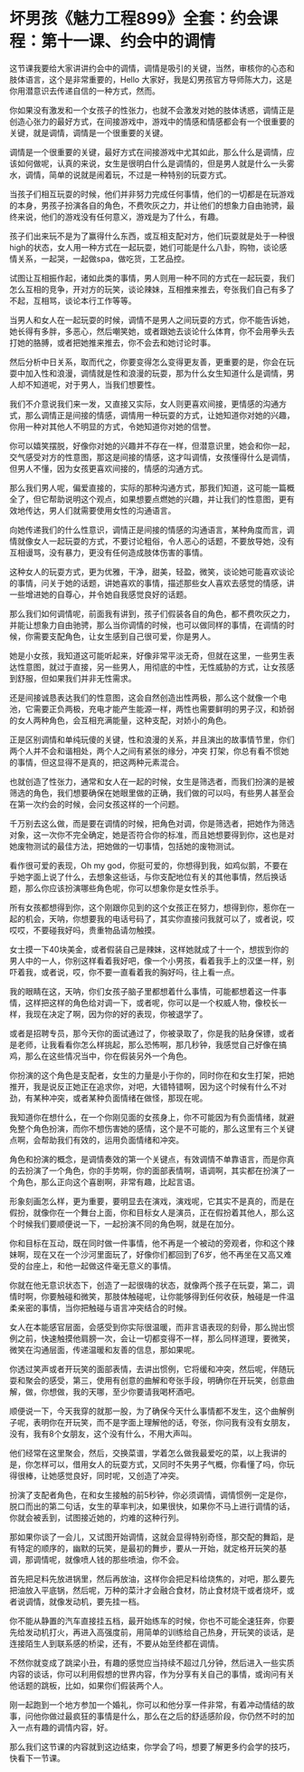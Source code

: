 # 坏男孩《魅力工程899》全套：约会课程：第十一课、约会中的调情

这节课我要给大家讲讲约会中的调情，调情是吸引的关键，当然，审核你的心态和肢体语言，这个是非常重要的，Hello 大家好，我是幻男孩官方导师陈大力，这是你用潜意识去传递自信的一种方式，然而。

你如果没有激发和一个女孩子的性张力，也就不会激发对她的肢体诱惑，调情正是创造心张力的最好方式，在间接游戏中，游戏中的情感和情感都会有一个很重要的关键，就是调情，调情是一个很重要的关键。

调情是一个很重要的关键，最好方式在间接游戏中尤其如此，那么什么是调情，应该如何做呢，认真的来说，女生是很明白什么是调情的，但是男人就是什么一头雾水，调情，简单的说就是闹着玩，不过是一种特别的玩耍方式。

当孩子们相互玩耍的时候，他们并非努力完成任何事情，他们的一切都是在玩游戏的本身，男孩子扮演各自的角色，不费吹灰之力，并让他们的想象力自由驰骋，最终来说，他们的游戏没有任何意义，游戏是为了什么，有趣。

孩子们出来玩不是为了赢得什么东西，或互相支配对方，他们玩耍就是处于一种很high的状态，女人用一种方式在一起玩耍，她们可能是什么八卦，购物，谈论感情关系，一起哭，一起做spa，做吃货，工艺品控。

试图让互相振作起，诸如此类的事情，男人则用一种不同的方式在一起玩耍，我们怎么互相的竞争，开对方的玩笑，谈论辣妹，互相推来推去，夸张我们自己有多了不起，互相骂，谈论本行工作等等。

当男人和女人在一起玩耍的时候，调情不是男人之间玩耍的方式，你不能告诉她，她长得有多胖，多恶心，然后嘲笑她，或者跟她去谈论什么体育，你不会用拳头去打她的胳膊，或者把她推来推去，你不会去和她讨论时事。

然后分析中日关系，取而代之，你要变得怎么变得更友善，更重要的是，你会在玩耍中加入性和浪漫，调情就是性和浪漫的玩耍，那为什么女生知道什么是调情，男人却不知道呢，对于男人，当我们想要性。

我们不介意说我们来一发，又直接又实际，女人则更喜欢间接，更情感的沟通方式，那么调情正是间接的情感，调情用一种玩耍的方式，让她知道你对她的兴趣，你用一种对其他人不明显的方式，令她知道你对她的信誉。

你可以嬉笑摆脱，好像你对她的兴趣并不存在一样，但潜意识里，她会和你一起，交气感受对方的性意图，那这是间接的情感，这才叫调情，女孩懂得什么是调情，但男人不懂，因为女孩更喜欢间接的，情感的沟通方式。

那么我们男人呢，偏爱直接的，实际的那种沟通方式，那我们知道，这可能一篇概全了，但它帮助说明这个观点，如果想要点燃她的兴趣，并让我们的性意图，更有效地传达，男人们就需要使用女性的沟通语言。

向她传递我们的什么性意识，调情正是间接的情感的沟通语言，某种角度而言，调情就像女人一起玩耍的方式，不要讨论粗俗，令人恶心的话题，不要放导她，没有互相谩骂，没有暴力，更没有任何造成肢体伤害的事情。

这种女人的玩耍方式，更为优雅，干净，甜美，轻盈，微笑，谈论她可能喜欢谈论的事情，问关于她的话题，讲她喜欢的事情，描述那些女人喜欢去感觉的情感，讲一些增进她的自尊心，并令她自我感觉良好的话题。

那么我们如何调情呢，前面我有讲到，孩子们假装各自的角色，都不费吹灰之力，并能让想象力自由驰骋，那么当你调情的时候，也可以做同样的事情，在调情的时候，你需要支配角色，让女生感到自己很可爱，你是男人。

她是小女孩，我知道这可能听起来，好像非常平淡无奇，但就在这里，一些男生表达性意图，就过于直接，另一些男人，用彻底的中性，无性威胁的方式，让女孩感到舒服，但如果我们并非无性需求。

还是间接诚恳表达我们的性意图，这会自然创造出性两极，那么这个就像一个电池，它需要正负两极，充电才能产生能源一样，两性也需要鲜明的男子汉，和娇弱的女人两种角色，会互相充满能量，这种支配，对娇小的角色。

正是区别调情和单纯玩傻的关键，性和浪漫的关系，并且演出的故事情节里，你们两个人并不会和谐相处，两个人之间有紧张的缘分，冲突 打架，你总有看不惯她的事情，但这显得不是真的，把这两种元素混合。

也就创造了性张力，通常和女人在一起的时候，女生是筛选者，而我们扮演的是被筛选的角色，我们想要确保在她眼里做的正确，我们做的可以吗，有些男人甚至会在第一次约会的时候，会问女孩这样的一个问题。

千万别去这么做，而是要在调情的时候，把角色对调，你是筛选者，把她作为筛选对象，这一次你不完全确定，她是否符合你的标准，而且她想要得到你，这也是对她废物测试的最佳方法，把她做的一切事情，包括她的废物测试。

看作很可爱的表现，Oh my god，你挺可爱的，你想得到我，如鸡似鹅，不要在乎她字面上说了什么，去想象这些话，与你支配地位有关的其他事情，然后换话题，那么你应该扮演哪些角色呢，你可以想象你是女性杀手。

所有女孩都想得到你，这个刚跟你见到的这个女孩正在努力，想得到你，惹你在一起的机会，天呐，你想要我的电话号码了，其实你直接问我就可以了，或者说，哎哎哎，不要碰我好吗，贵重物品请勿触摸。

女士摸一下40块美金，或者假装自己是辣妹，这样她就成了十一个，想拔到你的男人中的一人，你别这样看着我好吧，像一个小男孩，看着我手上的汉堡一样，别吓着我，或者说，哎，你不要一直看着我的胸好吗，往上看一点。

我的眼睛在这，天呐，你们女孩子脑子里都想着什么事情，可能都想着这一件事情，这样把这样的角色给对调一下，或者呢，你可以是一个权威人物，像校长一样，我现在决定了啊，因为你的好的表现，你被退学了。

或者是招聘专员，那今天你的面试通过了，你被录取了，你是我的贴身保镖，或者是老师，让我看看你怎么样挑起，那么恐怖啊，那几秒钟，我感觉自己好像在搞鸡，那么在这些情况当中，你在假装另外一个角色。

你扮演的这个角色是支配者，女生的力量是小于你的，同时你在和女生打架，把她推开，我是说反正她正在追求你，对吧，大错特错啊，因为这个时候有什么不对劲，有某种冲突，或者某种负面情绪在做怪，那现在呢。

我知道你在想什么，在一个你刚见面的女孩身上，你不可能因为有负面情绪，就避免整个角色扮演，而你不想伤害她的感情，这个是不可能的，那么这里有三个关键点啊，会帮助我们有效的，运用负面情绪和冲突。

角色和扮演的概念，是调情奏效的第一个关键点，有效调情不单靠语言，而是你真的去扮演了一个角色，你的手势啊，你的面部表情啊，语调啊，其实都在扮演了一个角色，那么正向这个喜剧啊，非常有趣，比起言语。

形象刻画怎么样，更为重要，要明显去在演戏，演戏呢，它其实不是真的，而是在假扮，就像你在一个舞台上面，你和目标女人是演员，正在假扮着其他人，那么这个时候我们要顺便说一下，一起扮演不同的角色啊，就是在加分。

你和目标在互动，既在同时做一件事情，他不再是一个被动的旁观者，你和这个辣妹啊，现在又在一个沙河里面玩了，好像你们都回到了6岁，他不再坐在又高又难受的台座上，和他一起做这件毫无意义的事情。

你就在他无意识状态下，创造了一起很嗨的状态，就像两个孩子在玩耍，第二，调情时啊，你要触碰和微笑，那肢体触碰呢，让你能够得到任何收获，触碰是一件温柔亲密的事情，当你把触碰与语言冲突结合的时候。

女人在本能感官层面，会感受到你实际很温暖，而非言语表现的刻骨，那么抛出惯例之前，快速触摸他肩膀一次，会让一切都变得不一样，那么同样道理，要微笑，微笑在沟通层面，传递温暖和友善的信息，那如果呢。

你透过笑声或者开玩笑的面部表情，去讲出惯例，它将缓和冲突，然后呢，伴随玩耍和聚会的感受，第三，使用有创意的曲解和夸张手段，明确你在开玩笑，创意曲解，做，你想做，我的天哪，至少你要请我喝杯酒吧。

顺便说一下，今天我穿的就那一股，为了确保今天什么事情都不发生，这个曲解例子呢，表明你在开玩笑，而不是字面上理解他的话，夸张，你问我有没有女朋友，没有，我有8个女朋友，这个没有什么，不用大声叫。

他们经常在这里聚会，然后，交换菜谱，学着怎么做我最爱吃的菜，以上我讲的是，你怎样可以，借用女人的玩耍方式，又同时不失男子气概，你看懂了吗，你玩得很棒，让她感觉良好，同时呢，又创造了冲突。

扮演了支配者角色，在和女生接触的前5秒钟，你必须调情，调情惯例一定是你，脱口而出的第二句话，女生的草率判决，如果很快，如果你不马上进行调情的话，你就会被丢到，试图接近她的，灼难的这种行列。

那如果你谈了一会儿，又试图开始调情，这就会显得特别奇怪，那交配的舞蹈，是有特定的顺序的，幽默的玩笑，是最初的舞步，要从一开始，就定格开玩笑的基调，那调情呢，就像喷人钱的那些喷油，你不会。

首先把足料先放进锅里，然后再放油，这样你会把足料给烧焦的，对吧，那么要先把油放入平底锅，然后呢，万种的菜汁才会融合食材，防止食材烧干或者烧坏，或者说调情，就像发动机，要先挂一档。

你不能从静置的汽车直接挂五档，最开始练车的时候，你也不可能全速狂奔，你要先给发动机打火，再进入高强度前，用简单的训练给自己热身，开玩笑的谈话，是连接陌生人到联系感的桥梁，还有，不要从始至终都在调情。

不然你就变成了跳梁小丑，有趣的感觉应当持续不超过几分钟，然后进入一些实质内容的谈话，你可以利用假想的世界内容，作为分享有关自己的事情，或询问有关他话题的跳板，比如，如果你们假装两个人。

刚一起跑到一个地方参加一个婚礼，你可以和他分享一件非常，有着冲动情结的故事，问他你做过最疯狂的事情是什么，那么在之后的舒适感阶段，你仍然不时的加入一点有趣的调情内容，好。

那么我们这节课的内容就到这边结束，你学会了吗，想要了解更多约会学的技巧，快看下一节课。